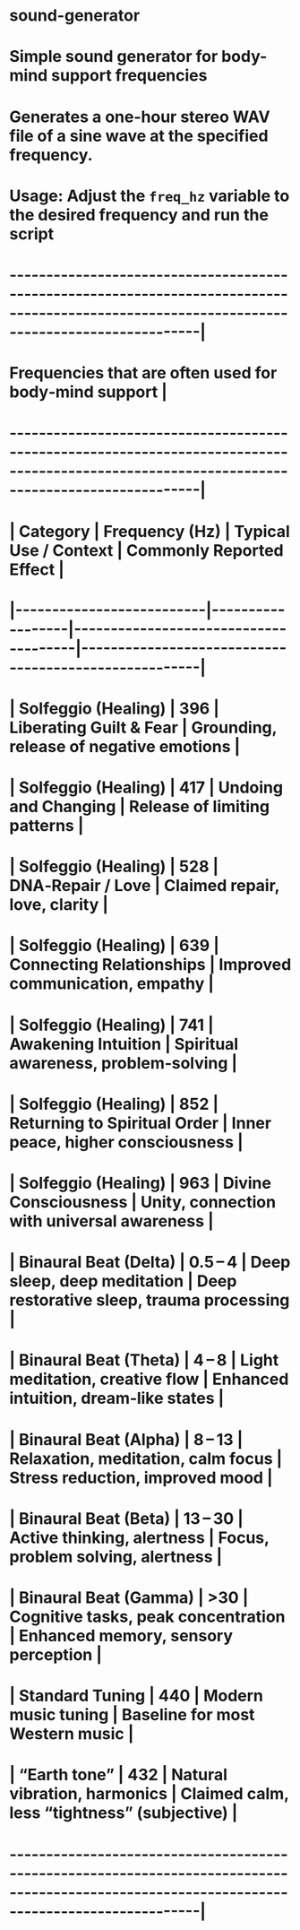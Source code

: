 # sound-generator

# Simple sound generator for body-mind support frequencies
# Generates a one-hour stereo WAV file of a sine wave at the specified frequency.
# Usage: Adjust the `freq_hz` variable to the desired frequency and run the script
# --------------------------------------------------------------------------------------------------------------------------------------------|
# Frequencies that are often used for body‑mind support                                                                                       |
# --------------------------------------------------------------------------------------------------------------------------------------------|
# | Category                 | Frequency (Hz)   | Typical Use / Context                | Commonly Reported Effect                             |
# |--------------------------|------------------|--------------------------------------|------------------------------------------------------|
# | Solfeggio (Healing)      | 396              | Liberating Guilt & Fear              | Grounding, release of negative emotions              |
# | Solfeggio (Healing)      | 417              | Undoing and Changing                 | Release of limiting patterns                         |
# | Solfeggio (Healing)      | 528              | DNA‑Repair / Love                    | Claimed repair, love, clarity                        |
# | Solfeggio (Healing)      | 639              | Connecting Relationships             | Improved communication, empathy                      |
# | Solfeggio (Healing)      | 741              | Awakening Intuition                  | Spiritual awareness, problem‑solving                 |
# | Solfeggio (Healing)      | 852              | Returning to Spiritual Order         | Inner peace, higher consciousness                    |
# | Solfeggio (Healing)      | 963              | Divine Consciousness                 | Unity, connection with universal awareness           |
# | Binaural Beat (Delta)    | 0.5 – 4          | Deep sleep, deep meditation          | Deep restorative sleep, trauma processing            |
# | Binaural Beat (Theta)    | 4 – 8            | Light meditation, creative flow      | Enhanced intuition, dream‑like states                |
# | Binaural Beat (Alpha)    | 8 – 13           | Relaxation, meditation, calm focus   | Stress reduction, improved mood                      |
# | Binaural Beat (Beta)     | 13 – 30          | Active thinking, alertness           | Focus, problem solving, alertness                    |
# | Binaural Beat (Gamma)    | >30              | Cognitive tasks, peak concentration  | Enhanced memory, sensory perception                  |
# | Standard Tuning          | 440              | Modern music tuning                  | Baseline for most Western music                      |
# | “Earth tone”             | 432              | Natural vibration, harmonics         | Claimed calm, less “tightness” (subjective)          |
# --------------------------------------------------------------------------------------------------------------------------------------------|
